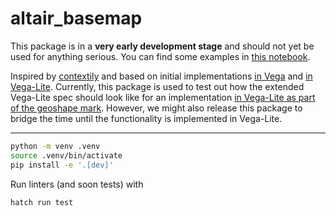 # altair_basemap

This package is in a **very early development stage** and should not yet be used for anything serious. You can find some examples in [this notebook](./Examples.ipynb).

Inspired by [contextily](https://github.com/geopandas/contextily) and based on initial implementations [in Vega](https://github.com/vega/vega/issues/1212#issuecomment-384680678) and [in Vega-Lite](https://github.com/vega/vega-lite/issues/5758#issuecomment-1462683219). Currently, this package is used to test out how the extended Vega-Lite spec should look like for an implementation [in Vega-Lite as part of the geoshape mark](https://github.com/vega/vega-lite/pull/8885). However, we might also release this package to bridge the time until the functionality is implemented in Vega-Lite.

---

```bash
python -m venv .venv
source .venv/bin/activate
pip install -e '.[dev]'
```

Run linters (and soon tests) with
```bash
hatch run test
```
